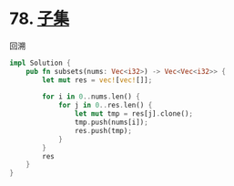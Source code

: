 # 78. [子集](https://leetcode-cn.com/problems/subsets/)

回溯

```rust
impl Solution {
    pub fn subsets(nums: Vec<i32>) -> Vec<Vec<i32>> {
        let mut res = vec![vec![]];
        
        for i in 0..nums.len() {
            for j in 0..res.len() {
                let mut tmp = res[j].clone();
                tmp.push(nums[i]);
                res.push(tmp);
            }
        }
        res
    }
}
```

